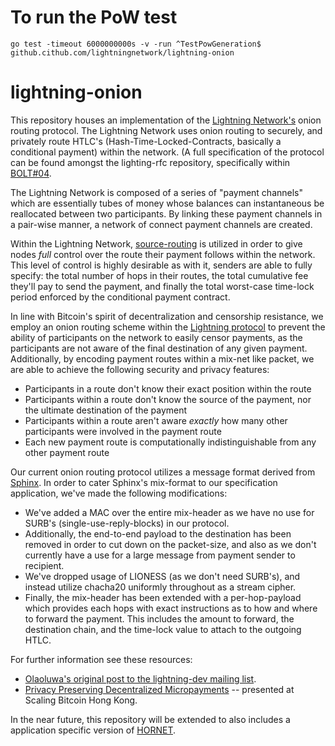 # To run the PoW test
```
go test -timeout 6000000000s -v -run ^TestPowGeneration$ github.cithub.com/lightningnetwork/lightning-onion
```




# lightning-onion
This repository houses an implementation of the [Lightning
Network's](lightning.network) onion routing protocol. The Lightning Network
uses onion routing to securely, and privately route HTLC's
(Hash-Time-Locked-Contracts, basically a conditional payment) within the
network.  (A full specification of the protocol can be found amongst the
lighting-rfc repository, specifically within
[BOLT#04](https://github.com/lightningnetwork/lightning-rfc/blob/master/04-onion-routing.md).

The Lightning Network is composed of a series of "payment channels" which are
essentially tubes of money whose balances can instantaneous be reallocated
between two participants. By linking these payment channels in a pair-wise
manner, a network of connect payment channels are created. 

Within the Lightning Network,
[source-routing](https://en.wikipedia.org/wiki/Source_routing) is utilized in
order to give nodes _full_ control over the route their payment follows within
the network. This level of control is highly desirable as with it, senders are
able to fully specify: the total number of hops in their routes, the total
cumulative fee they'll pay to send the payment, and finally the total
worst-case time-lock period enforced by the conditional payment contract.

In line with Bitcoin's spirit of decentralization and censorship resistance, we
employ an onion routing scheme within the [Lightning
protocol](https://github.com/lightningnetwork/lightning-rfc) to prevent the
ability of participants on the network to easily censor payments, as the
participants are not aware of the final destination of any given payment.
Additionally, by encoding payment routes within a mix-net like packet, we are
able to achieve the following security and privacy features: 

  * Participants in a route don't know their exact position within the route
  * Participants within a route don't know the source of the payment, nor the
    ultimate destination of the payment
  * Participants within a route aren't aware _exactly_ how many other
    participants were involved in the payment route
  * Each new payment route is computationally indistinguishable from any other
    payment route

Our current onion routing protocol utilizes a message format derived from
[Sphinx](http://www.cypherpunks.ca/~iang/pubs/Sphinx_Oakland09.pdf). In order
to cater Sphinx's mix-format to our specification application, we've made the
following modifications: 

  * We've added a MAC over the entire mix-header as we have no use for SURB's
    (single-use-reply-blocks) in our protocol.
  * Additionally, the end-to-end payload to the destination has been removed in
    order to cut down on the packet-size, and also as we don't currently have a
    use for a large message from payment sender to recipient.
  * We've dropped usage of LIONESS (as we don't need SURB's), and instead
    utilize chacha20 uniformly throughout as a stream cipher.
  * Finally, the mix-header has been extended with a per-hop-payload which
    provides each hops with exact instructions as to how and where to forward
    the payment. This includes the amount to forward, the destination chain,
    and the time-lock value to attach to the outgoing HTLC.


For further information see these resources: 

  * [Olaoluwa's original post to the lightning-dev mailing
    list](http://lists.linuxfoundation.org/pipermail/lightning-dev/2015-December/000384.html). 
  * [Privacy Preserving Decentralized Micropayments](https://scalingbitcoin.org/milan2016/presentations/D1%20-%206%20-%20Olaoluwa%20Osuntokun.pdf) -- presented at Scaling Bitcoin Hong Kong.


In the near future, this repository will be extended to also includes a
application specific version of
[HORNET](https://www.scion-architecture.net/pdf/2015-HORNET.pdf).  
